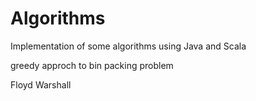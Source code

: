 # Algorithms
Implementation of some algorithms using Java and Scala

greedy approch to bin packing problem

Floyd Warshall
